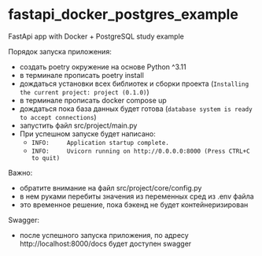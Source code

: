 # fastapi_docker_postgres_example
FastApi app with Docker + PostgreSQL study example

Порядок запуска приложения:
- создать poetry окружение на основе Python ^3.11
- в терминале прописать poetry install
- дождаться установки всех библиотек и сборки проекта (`Installing the current project: project (0.1.0)`)
- в терминале прописать docker compose up
- дождаться пока база данных будет готова (`database system is ready to accept connections`)
- запустить файл src/project/main.py
- При успешном запуске будет написано:
  - `INFO:     Application startup complete.`
  - `INFO:     Uvicorn running on http://0.0.0.0:8000 (Press CTRL+C to quit)`

Важно:
- обратите внимание на файл src/project/core/config.py
- в нем руками перебиты значения из переменных сред из .env файла
- это временное решение, пока бэкенд не будет контейнеризирован

Swagger:
- после успешного запуска приложения, по адресу http://localhost:8000/docs будет доступен swagger